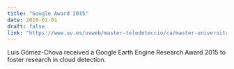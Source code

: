 ```yaml
---
title: "Google Award 2015"
date: 2016-01-01
draft: false
link: "https://www.uv.es/uvweb/master-teledeteccio/ca/master-universitari-teledeteccio/google-earth-engine-award-1285883190980/Novetat.html?id=1285945565608"
---
```


Luis Gómez-Chova received a Google Earth Engine Research Award 2015 to foster research in cloud detection.
